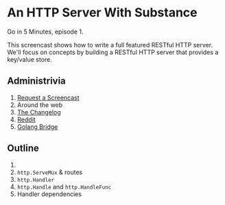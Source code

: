 # An HTTP Server With Substance

Go in 5 Minutes, episode 1.

This screencast shows how to write a full featured RESTful HTTP server. We'll focus on concepts
by building a RESTful HTTP server that provides a key/value store.

## Administrivia

1. [Request a Screencast](https://github.com/arschles/go-in-5-minutes#request-a-screencast)
2. Around the web
  1. [The Changelog](https://github.com/thechangelog/ping/issues/288)
  2. [Reddit](https://www.reddit.com/r/golang/comments/3mpbyh/weekly_5_minute_screencast_for_gophers/)
  3. [Golang Bridge](https://forum.golangbridge.org/t/new-screencast-for-gophers/124)

## Outline

1.
1. `http.ServeMux` & routes
2. `http.Handler`
3. `http.Handle` and `http.HandleFunc`
4. Handler dependencies
